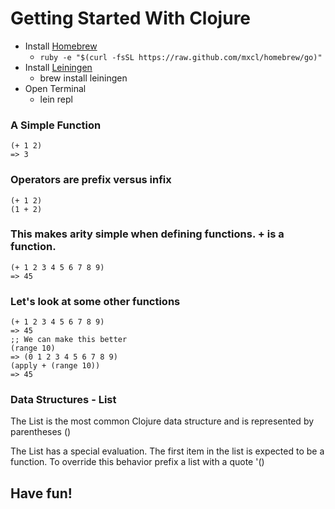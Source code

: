 # Getting Started With Clojure
* Install [Homebrew](url:http://mxcl.github.io/homebrew/)
	* `ruby -e "$(curl -fsSL https://raw.github.com/mxcl/homebrew/go)"`
* Install [Leiningen](https://github.com/technomancy/leiningen)
	* brew install leiningen
* Open Terminal
	* lein repl

### A Simple Function

	(+ 1 2)
	=> 3

### Operators are prefix versus infix

	(+ 1 2)
	(1 + 2)

### This makes arity simple when defining functions. + is a function. 

	(+ 1 2 3 4 5 6 7 8 9)
	=> 45
### Let's look at some other functions

	(+ 1 2 3 4 5 6 7 8 9)
	=> 45
	;; We can make this better
	(range 10)
	=> (0 1 2 3 4 5 6 7 8 9)
	(apply + (range 10))
	=> 45

### Data Structures - List

The List is the most common Clojure data structure and is represented by parentheses ()

The List has a special evaluation. The first item in the list is expected to be a function. To override this behavior prefix a list with a quote '()

## Have fun!
